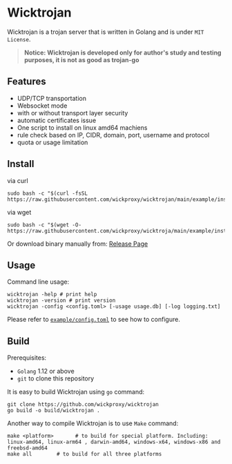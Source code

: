# Wicktrojan

Wicktrojan is a trojan server that is written in Golang and is under `MIT License`.

> **Notice: Wicktrojan is developed only for author's study and testing purposes, it is not as good as trojan-go**

## Features
* UDP/TCP transportation
* Websocket mode
* with or without transport layer security
* automatic certificates issue
* One script to install on linux amd64 machiens
* rule check based on IP, CIDR, domain, port, username and protocol
* quota or usage limitation
## Install

via curl
```
sudo bash -c "$(curl -fsSL https://raw.githubusercontent.com/wickproxy/wicktrojan/main/example/install.sh)"
```
via wget
```
sudo bash -c "$(wget -O- https://raw.githubusercontent.com/wickproxy/wicktroja/main/example/install.sh)"
```

Or download binary manually from: [Release Page](https://github.com/wickproxy/wicktrojan/releases)

## Usage

Command line usage:
```
wicktrojan -help # print help
wicktrojan -version # print version
wicktrojan -config <config.toml> [-usage usage.db] [-log logging.txt]
```

Please refer to [`example/config.toml`](https://github.com/wickproxy/wicktrojan/blob/main/example/config.toml) to see how to configure.

## Build
Prerequisites:
* `Golang` 1.12 or above
* `git` to clone this repository

It is easy to build Wicktrojan using `go` command:
```
git clone https://github.com/wickproxy/wicktrojan
go build -o build/wicktrojan .
```

Another way to compile Wicktrojan is to use `Make` command:
```
make <platform>       # to build for special platform. Including: linux-amd64, linux-arm64 , darwin-amd64, windows-x64, windows-x86 and freebsd-amd64
make all        # to build for all three platforms
```